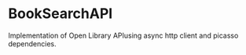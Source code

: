 # BookSearchAPI
Implementation of Open Library APIusing async http client and picasso dependencies.
